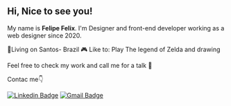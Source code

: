 ## Hi, Nice to see you!

My name is **Felipe Felix**. I'm Designer and front-end developer working as a web designer since 2020.

📌Living on Santos- Brazil
🎮 Like to: Play The legend of Zelda and drawing

Feel free to check my work and call me for a talk 🙂

Contac me👇

[![Linkedin Badge](https://img.shields.io/badge/-Felipe%20Felix-635DFF?style=flat-square&logo=Linkedin&logoColor=white&link=https://www.linkedin.com/in/felipefelixdesigner/)](https://www.linkedin.com/in/diego-schell-fernandes/) [![Gmail Badge](https://img.shields.io/badge/-felipefelixsantos07@gmail.com-635DFF?style=flat-square&logo=Gmail&logoColor=white&link=mailto:diego.schell.f@gmail.com)](felipefelixsantos07@gmail.com)
